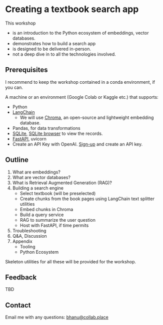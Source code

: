 # Creating a textbook search app

This workshop
- is an introduction to the Python ecosystem of embeddings, vector databases.
- demonstrates how to build a search app
- is designed to be delivered in-person.
- not a deep dive in to all the technologies involved.

## Prerequisites

I recommend to keep the workshop contained in a conda environment, if you can.

A machine or an environment (Google Colab or Kaggle etc.) that supports:
- Python
- [LangChain](https://python.langchain.com/docs/get_started/installation)
  - We will use [Chroma](https://docs.trychroma.com/getting-started), an open-source and lightweight embedding database.
- Pandas, for data transformations
- [SQLite]([url](https://www.sqlite.org/index.html)https://www.sqlite.org/index.html), [SQLite browser](https://sqlitebrowser.org/) to view the records.
- [FastAPI](https://fastapi.tiangolo.com/#installation), uvicorn
- Create an API Key with OpenAI. [Sign-up](https://platform.openai.com/account/api-keys) and create an API key.

## Outline

1. What are embeddings?
2. What are vector databases?
3. What is Retrieval Augmented Generation (RAG)?
4. Building a search engine
    - Select textbook (will be preselected)
    - Create chunks from the book pages using LangChain text splitter utilities
    - Embed chunks in Chroma
    - Build a query service
    - RAG to summarize the user question
    - Host with FastAPI, if time permits
5. Troubleshooting
6. Q&A, Discussion
7. Appendix
    - Tooling
    - Python Ecosystem

Skeleton utilities for all these will be provided for the workshop.

## Feedback

TBD

## Contact

Email me with any questions: bhanu@collab.place
